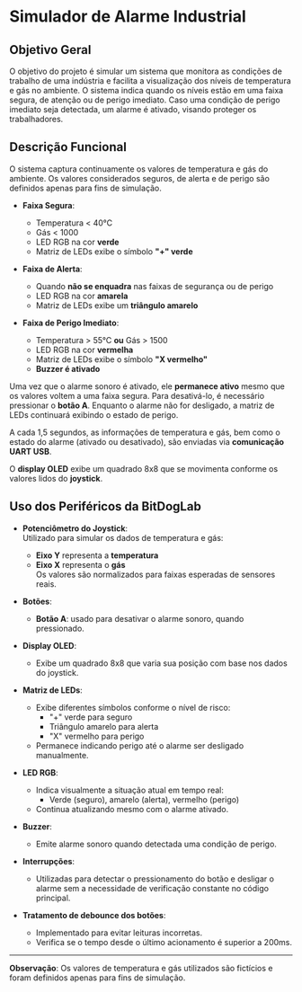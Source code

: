 # Simulador de Alarme Industrial

## Objetivo Geral

O objetivo do projeto é simular um sistema que monitora as condições de trabalho de uma indústria e facilita a visualização dos níveis de temperatura e gás no ambiente. O sistema indica quando os níveis estão em uma faixa segura, de atenção ou de perigo imediato. Caso uma condição de perigo imediato seja detectada, um alarme é ativado, visando proteger os trabalhadores.

## Descrição Funcional

O sistema captura continuamente os valores de temperatura e gás do ambiente. Os valores considerados seguros, de alerta e de perigo são definidos apenas para fins de simulação.

- **Faixa Segura**:  
  - Temperatura < 40°C  
  - Gás < 1000  
  - LED RGB na cor **verde**  
  - Matriz de LEDs exibe o símbolo **"+" verde**

- **Faixa de Alerta**:  
  - Quando **não se enquadra** nas faixas de segurança ou de perigo  
  - LED RGB na cor **amarela**  
  - Matriz de LEDs exibe um **triângulo amarelo**

- **Faixa de Perigo Imediato**:  
  - Temperatura > 55°C **ou** Gás > 1500  
  - LED RGB na cor **vermelha**  
  - Matriz de LEDs exibe o símbolo **"X vermelho"**  
  - **Buzzer é ativado**

Uma vez que o alarme sonoro é ativado, ele **permanece ativo** mesmo que os valores voltem a uma faixa segura. Para desativá-lo, é necessário pressionar o **botão A**. Enquanto o alarme não for desligado, a matriz de LEDs continuará exibindo o estado de perigo.

A cada 1,5 segundos, as informações de temperatura e gás, bem como o estado do alarme (ativado ou desativado), são enviadas via **comunicação UART USB**.

O **display OLED** exibe um quadrado 8x8 que se movimenta conforme os valores lidos do **joystick**.

## Uso dos Periféricos da BitDogLab

- **Potenciômetro do Joystick**:  
  Utilizado para simular os dados de temperatura e gás:  
  - **Eixo Y** representa a **temperatura**  
  - **Eixo X** representa o **gás**  
  Os valores são normalizados para faixas esperadas de sensores reais.

- **Botões**:  
  - **Botão A**: usado para desativar o alarme sonoro, quando pressionado.

- **Display OLED**:  
  - Exibe um quadrado 8x8 que varia sua posição com base nos dados do joystick.

- **Matriz de LEDs**:  
  - Exibe diferentes símbolos conforme o nível de risco:  
    - "+" verde para seguro  
    - Triângulo amarelo para alerta  
    - "X" vermelho para perigo  
  - Permanece indicando perigo até o alarme ser desligado manualmente.

- **LED RGB**:  
  - Indica visualmente a situação atual em tempo real:  
    - Verde (seguro), amarelo (alerta), vermelho (perigo)  
  - Continua atualizando mesmo com o alarme ativado.

- **Buzzer**:  
  - Emite alarme sonoro quando detectada uma condição de perigo.

- **Interrupções**:  
  - Utilizadas para detectar o pressionamento do botão e desligar o alarme sem a necessidade de verificação constante no código principal.

- **Tratamento de debounce dos botões**:  
  - Implementado para evitar leituras incorretas.  
  - Verifica se o tempo desde o último acionamento é superior a 200ms.

---

**Observação**: Os valores de temperatura e gás utilizados são fictícios e foram definidos apenas para fins de simulação.
